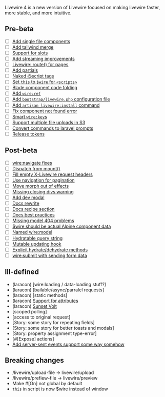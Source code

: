 
Livewire 4 is a new version of Livewire focused on making livewire faster, more stable, and more intuitive.

## Pre-beta
- [ ] [Add single file components](single-file-components.md)
- [ ] [Add tailwind merge](tailwind-merge.md)
- [ ] [Support for slots](component-slots.md)
- [ ] [Add streaming improvements](streaming.md)
- [ ] [Livewire::route() for pages](livewire-route.md)
- [ ] [Add partials](partials.md)
- [ ] [Naked @script tags](naked-scripts.md)
- [ ] [Set `this` to `$wire` for `<scripts>`](this-wire.md)
- [ ] [Blade component code folding](code-folding.md)
- [ ] [Add `wire:ref`](wire-ref.md)
- [ ] [Add `bootstrap/livewire.php` configuration file](configuration.md)
- [ ] [Add `artisan livewire:install` command](install-command.md)
- [ ] [Fix component not found error](no-component-not-found.md)
- [ ] [Smart `wire:key`s](smart-keys.md)
- [ ] [Support multiple file uploads in S3](multiple-file-uploads-s3.md)
- [ ] [Convert commands to laravel prompts](use-prompts.md)
- [ ] [Release tokens](release-tokens.md)

## Post-beta
- [ ] [wire:navigate fixes](fix-wire-navigate.md)
- [ ] [Dispatch from mount()](dispatch-from-mount.md)
- [ ] [Fill empty X-Livewire request headers](fill-request-headers.md)
- [ ] [Use navigation for pagination](navigate-pagination.md)
- [ ] [Move morph out of effects](move-morph.md)
- [ ] [Missing closing divs warning](warn-closing-elements.md)
- [ ] [Add dev modal](dev-modal.md)
- [ ] [Docs rewrite](docs-rewrite.md)
- [ ] [Docs recipe section](docs-recipes.md)
- [ ] [Docs best practices](docs-best-practices.md)
- [ ] [Missing model 404 problems](missing-models.md)
- [ ] [$wire should be actual Alpine component data](actual-alpine-component-data.md)
- [ ] [Named wire:model](wire-model-named.md)
- [ ] [Hydratable query string](hydratable-query-string-hook.md)
- [ ] [Mutable updating hook](mutable-update-hook.md)
- [ ] [Explicit hydrate/dehydrate methods](hydration-control.md)
- [ ] [wire:submit with sending form data](wire-submit-form-data.md)

## Ill-defined
* (laracon) [wire:loading / data-loading stuff?]
* (laracon) [bailable/async/parralel requests]
* (laracon) [static methods]
* (laracon) [Support for attributes](component-attributes.md)
* (laracon) [Sunset Volt](sunset-volt.md)
* [scoped polling]
* [access to original request]
* [Story: some story for repeating fields]
* [Story: some story for better toasts and modals]
* [Story: property assignment type-error]
* [#[Expose] actions]
* [Add server-sent events support some way somehow](sse.md)

## Breaking changes
* /livewire/upload-file -> livewire/upload
* /livewire/prefiew-file -> livewire/preview
* Make #[On] not global by default
* `this` in script is now $wire instead of window